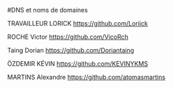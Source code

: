 #DNS et noms de domaines

TRAVAILLEUR LORICK https://github.com/Loriick

ROCHE Victor https://github.com/VicoRch

Taing Dorian https://github.com/Doriantaing

ÖZDEMIR KÉVIN https://github.com/KEVINYKMS

MARTINS Alexandre https://github.com/atomasmartins
